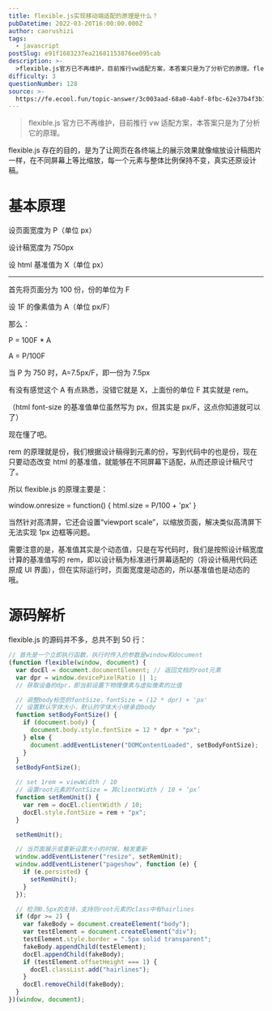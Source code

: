 ```yaml
---
title: flexible.js实现移动端适配的原理是什么？
pubDatetime: 2022-03-20T16:00:00.000Z
author: caorushizi
tags:
  - javascript
postSlug: e91f1683237ea21681153876ee095cab
description: >-
  >flexible.js官方已不再维护，目前推行vw适配方案，本答案只是为了分析它的原理。flexible.js存在的目的，是为了让网页在各终端上的展示效果就像缩放设计稿图片一样，在不同屏幕上等比缩放
difficulty: 3
questionNumber: 128
source: >-
  https://fe.ecool.fun/topic-answer/3c003aad-68a0-4abf-8fbc-62e37b4f3b10?orderBy=updateTime&order=desc&tagId=10
---
```


> flexible.js 官方已不再维护，目前推行 vw 适配方案，本答案只是为了分析它的原理。

flexible.js 存在的目的，是为了让网页在各终端上的展示效果就像缩放设计稿图片一样，在不同屏幕上等比缩放，每一个元素与整体比例保持不变，真实还原设计稿。

# 基本原理

设页面宽度为 P（单位 px）

设计稿宽度为 750px

设 html 基准值为 X（单位 px）

---

首先将页面分为 100 份，份的单位为 F

设 1F 的像素值为 A（单位 px/F）

那么：

P = 100F \* A

A = P/100F

当 P 为 750 时，A=7.5px/F，即一份为 7.5px

有没有感觉这个 A 有点熟悉，没错它就是 X，上面份的单位 F 其实就是 rem。

（html font-size 的基准值单位虽然写为 px，但其实是 px/F，这点你知道就可以了）

现在懂了吧。

rem 的原理就是份，我们根据设计稿得到元素的份，写到代码中的也是份，现在只要动态改变 html 的基准值，就能够在不同屏幕下适配，从而还原设计稿尺寸了。

所以 flexible.js 的原理主要是：

window.onresize = function() { html.size = P/100 + 'px' }

当然针对高清屏，它还会设置“viewport scale”，以缩放页面，解决类似高清屏下无法实现 1px 边框等问题。

需要注意的是，基准值其实是个动态值，只是在写代码时，我们是按照设计稿宽度计算的基准值写的 rem，即以设计稿为标准进行屏幕适配的（将设计稿用代码还原成 UI 界面），但在实际运行时，页面宽度是动态的，所以基准值也是动态的哦。

# 源码解析

flexible.js 的源码并不多，总共不到 50 行：

```js
// 首先是一个立即执行函数，执行时传入的参数是window和document
(function flexible(window, document) {
  var docEl = document.documentElement; // 返回文档的root元素
  var dpr = window.devicePixelRatio || 1;
  // 获取设备的dpr，即当前设置下物理像素与虚拟像素的比值

  // 调整body标签的fontSize，fontSize = (12 * dpr) + 'px'
  // 设置默认字体大小，默认的字体大小继承自body
  function setBodyFontSize() {
    if (document.body) {
      document.body.style.fontSize = 12 * dpr + "px";
    } else {
      document.addEventListener("DOMContentLoaded", setBodyFontSize);
    }
  }
  setBodyFontSize();

  // set 1rem = viewWidth / 10
  // 设置root元素的fontSize = 其clientWidth / 10 + ‘px’
  function setRemUnit() {
    var rem = docEl.clientWidth / 10;
    docEl.style.fontSize = rem + "px";
  }

  setRemUnit();

  // 当页面展示或重新设置大小的时候，触发重新
  window.addEventListener("resize", setRemUnit);
  window.addEventListener("pageshow", function (e) {
    if (e.persisted) {
      setRemUnit();
    }
  });

  // 检测0.5px的支持，支持则root元素的class中有hairlines
  if (dpr >= 2) {
    var fakeBody = document.createElement("body");
    var testElement = document.createElement("div");
    testElement.style.border = ".5px solid transparent";
    fakeBody.appendChild(testElement);
    docEl.appendChild(fakeBody);
    if (testElement.offsetHeight === 1) {
      docEl.classList.add("hairlines");
    }
    docEl.removeChild(fakeBody);
  }
})(window, document);
```
